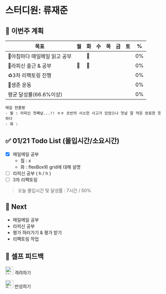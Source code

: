 # 스터디원: 류재준

## 🚀 이번주 계획

| 목표                            | 월   | 화   | 수   | 목   | 금   | 토   | %   |
| ------------------------------- | --- | --- | --- | --- | --- | --- | --- |
| 📰아침마다 매일메일 읽고 공부 |  |🌠 |  |  |  |  | 0%  |
| 📌라피신 출근 & 공부 | 🌠 | 🌠 |  |   |  |  | 0%  |
| ♻️3차 리팩토링 진행             |   |   |  |   |   |  | 0% |
| 💪생존 운동            |   |   |   |   |   |  |  0% |
| 평균 달성률(66.6%이상)            |   |   |   |   |   |  |  0% |


```text
매일 한줄평
- 월 : 라피신 첫째날...!! ㅎㅎ 초반의 사소한 사고가 있었으나 첫날 잘 적응 완료한 듯 하다
- 화 : 
```

## ✅ 01/21 Todo List (몰입시간/소요시간) 
- [x] 매일메일 공부
  - 월 : x
  - 화 : flexBox와 grid에 대해 설명
- [ ] 라피신 공부 ( h / h )
- [ ] 3차 리팩토링
> 오늘 몰입시간 및 달성률 : 7시간 / 50%

## 🌱 Next
- 매일메일 공부
- 라피신 공부
- 평가 하러가기 & 평가 받기
- 리팩토링 작업

## 🎉 셀프 피드백

<img src="https://raw.githubusercontent.com/Tarikul-Islam-Anik/Animated-Fluent-Emojis/master/Emojis/Smilies/Hugging%20Face.png" alt="Hugging Face" width="25" height="25"> 격려하기</img>

> 

<img src="https://raw.githubusercontent.com/Tarikul-Islam-Anik/Animated-Fluent-Emojis/master/Emojis/Smilies/Face%20with%20Monocle.png" alt="Face with Monocle" width="25" height="25"> 반성하기</img>

> 
